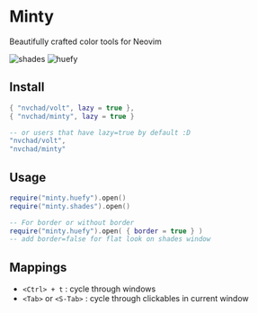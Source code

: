 # Minty

Beautifully crafted color tools for Neovim
 
![shades](https://github.com/user-attachments/assets/d499748b-d9c8-4a92-89ba-bfce1814c275)
![huefy](https://github.com/user-attachments/assets/504ba2a1-9d83-492c-9913-f0e159ef9ad8)

## Install

```lua
{ "nvchad/volt", lazy = true },
{ "nvchad/minty", lazy = true }

-- or users that have lazy=true by default :D
"nvchad/volt",
"nvchad/minty"
```

## Usage

```lua
require("minty.huefy").open()
require("minty.shades").open()

-- For border or without border
require("minty.huefy").open( { border = true } )
-- add border=false for flat look on shades window
```
## Mappings

- `<Ctrl> + t` : cycle through windows
- `<Tab>` or `<S-Tab>` : cycle through clickables in current window
